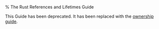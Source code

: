 % The Rust References and Lifetimes Guide

This Guide has been deprecated. It has been replaced with the [ownership guide](guide-ownership.html).

